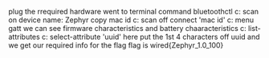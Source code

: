 plug the rrequired hardware 
went to terminal
command bluetoothctl
 c: scan on
  device name: Zephyr
  copy mac id
 c: scan off
  connect 'mac id'
 c: menu gatt
  we can see firmware characteristics and battery chaaracteristics
 c: list-attributes
 c: select-attribute 'uuid'
 here put the 1st 4 characters off uuid and we get our required info for the flag
 flag is wired{Zephyr_1.0_100}
